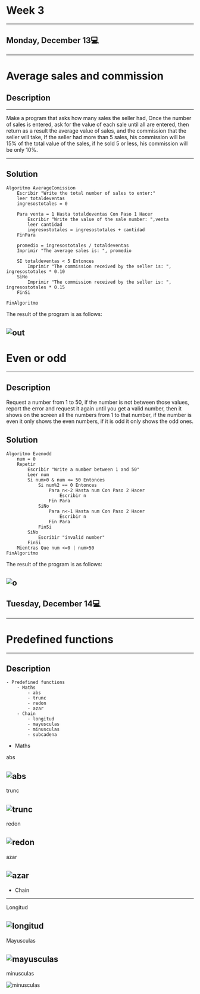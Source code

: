 # Week 3
---
## Monday, December 13💻
---
# Average sales and commission
## Description
---

Make a program that asks how many sales the seller had, Once the number of sales is entered, ask for the value of each sale until all are entered, then return as a result the average value of sales, and the commission that the seller will take, If the seller had more than 5 sales, his commission will be 15% of the total value of the sales, if he sold 5 or less, his commission will be only 10%.

---
## Solution
```
Algoritmo AverageComission
	Escribir "Write the total number of sales to enter:"
	leer totaldeventas
	ingresostotales = 0
	
	Para venta = 1 Hasta totaldeventas Con Paso 1 Hacer
		Escribir "Write the value of the sale number: ",venta
		leer cantidad
		ingresostotales = ingresostotales + cantidad
	FinPara
	
	promedio = ingresostotales / totaldeventas 
	Imprimir "The average sales is: ", promedio
	
	SI totaldeventas < 5 Entonces
		Imprimir "The commission received by the seller is: ", ingresostotales * 0.10
	SiNo
		Imprimir "The commission received by the seller is: ", ingresostotales * 0.15
	FinSi
	
FinAlgoritmo
```

The result of the program is as follows:

![out](https://user-images.githubusercontent.com/95326781/207465435-da659b9e-0f42-42c4-bb7b-d08647ba4427.jpg)
---
# Even or odd
---
## Description

Request a number from 1 to 50, if the number is not between those values, report the error and request it again until you get a valid number, then it shows on the screen all the numbers from 1 to that number, if the number is even it only shows the even numbers, if it is odd it only shows the odd ones.
## Solution
```
Algoritmo Evenodd
	num = 0
	Repetir
		Escribir "Write a number between 1 and 50"
		Leer num
		Si num>0 & num <= 50 Entonces
			Si num%2 == 0 Entonces
				Para n<-2 Hasta num Con Paso 2 Hacer
					Escribir n
				Fin Para
			SiNo
				Para n<-1 Hasta num Con Paso 2 Hacer
					Escribir n
				Fin Para
			FinSi
		SiNo
			Escribir "invalid number"
		FinSi
	Mientras Que num <=0 | num>50
FinAlgoritmo
```
The result of the program is as follows:

![o](https://user-images.githubusercontent.com/95326781/207468772-11c9e1d1-3302-4bda-ab94-1867c68cd141.jpg)
---
## Tuesday, December 14💻
---
# Predefined functions
---
## Description
```
- Predefined functions
    - Maths
        - abs
        - trunc
        - redon
        - azar
    - Chain
        - longitud
        - mayusculas
        - minusculas
        - subcadena
```
- Maths

abs

![abs](https://user-images.githubusercontent.com/95326781/208342672-a95c66a7-498a-4622-8e4a-3083d1b56462.jpg)
---
trunc

![trunc](https://user-images.githubusercontent.com/95326781/208342966-b94283a9-bae8-4c7f-8929-ef491bd25754.jpg)
---
redon

![redon](https://user-images.githubusercontent.com/95326781/208343053-82e51fad-13fc-4b75-90c6-317043fbbc8f.jpg)
---
azar

![azar](https://user-images.githubusercontent.com/95326781/208343223-6711514b-5072-477b-90ad-3d4a2103e553.jpg)
---
- Chain
---
Longitud

![longitud](https://user-images.githubusercontent.com/95326781/208343517-7e34a313-43bf-4c9e-b90e-9716eb73aae6.jpg)
---
Mayusculas

![mayusculas](https://user-images.githubusercontent.com/95326781/208343619-18be353d-f0e1-4f6c-8baa-08b3a15ac1d8.jpg)
---
minusculas

![minusculas](https://user-images.githubusercontent.com/95326781/208343977-5e6f81cf-4b67-401b-ad94-68cc617daad7.jpg)
